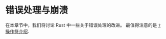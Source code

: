 # 错误处理与崩溃

[qop]: the-question-mark-operator-for-easier-error-handling.md

在本章节中，我们将讨论 Rust 中一些关于错误处理的改进。 最值得注意的是 [`?` 操作符介绍][qop].
